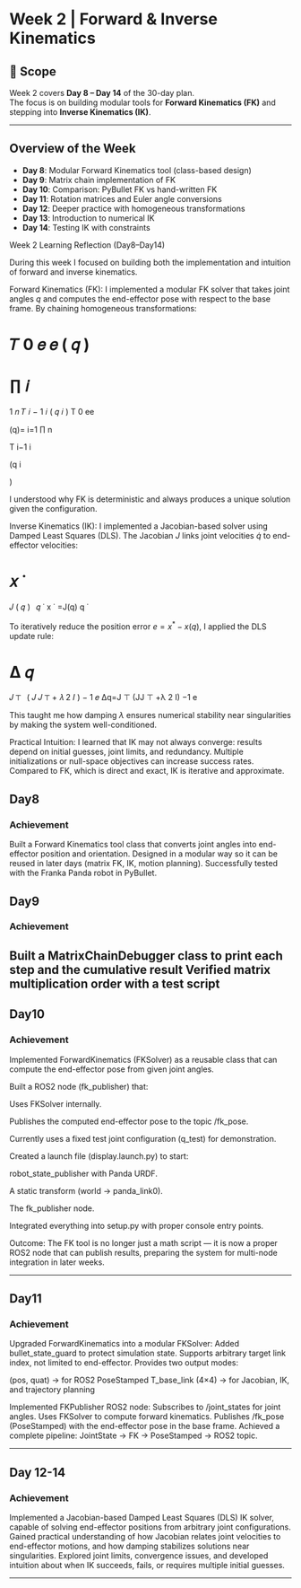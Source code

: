 # Week 2 | Forward & Inverse Kinematics

## 📆 Scope
Week 2 covers **Day 8 – Day 14** of the 30-day plan.  
The focus is on building modular tools for **Forward Kinematics (FK)** and stepping into **Inverse Kinematics (IK)**.

---

## Overview of the Week
- **Day 8**: Modular Forward Kinematics tool (class-based design)
- **Day 9**: Matrix chain implementation of FK
- **Day 10**: Comparison: PyBullet FK vs hand-written FK
- **Day 11**: Rotation matrices and Euler angle conversions
- **Day 12**: Deeper practice with homogeneous transformations
- **Day 13**: Introduction to numerical IK
- **Day 14**: Testing IK with constraints



Week 2 Learning Reflection (Day8–Day14)

During this week I focused on building both the implementation and intuition of forward and inverse kinematics.

Forward Kinematics (FK):
I implemented a modular FK solver that takes joint angles $q$ and computes the end-effector pose with respect to the base frame. By chaining homogeneous transformations:

𝑇
0
𝑒
𝑒
(
𝑞
)
=
∏
𝑖
=
1
𝑛
𝑇
𝑖
−
1
𝑖
(
𝑞
𝑖
)
T
0
ee
	​

(q)=
i=1
∏
n
	​

T
i−1
i
	​

(q
i
	​

)

I understood why FK is deterministic and always produces a unique solution given the configuration.

Inverse Kinematics (IK):
I implemented a Jacobian-based solver using Damped Least Squares (DLS). The Jacobian $J$ links joint velocities $\dot{q}$ to end-effector velocities:

𝑥
˙
=
𝐽
(
𝑞
)
 
𝑞
˙
x
˙
=J(q)
q
˙
	​


To iteratively reduce the position error $e = x^* - x(q)$, I applied the DLS update rule:

Δ
𝑞
=
𝐽
⊤
 ⁣
(
𝐽
𝐽
⊤
+
𝜆
2
𝐼
)
−
1
𝑒
Δq=J
⊤
(JJ
⊤
+λ
2
I)
−1
e

This taught me how damping $\lambda$ ensures numerical stability near singularities by making the system well-conditioned.

Practical Intuition:
I learned that IK may not always converge: results depend on initial guesses, joint limits, and redundancy. Multiple initializations or null-space objectives can increase success rates. Compared to FK, which is direct and exact, IK is iterative and approximate.





## Day8

### Achievement

Built a Forward Kinematics tool class that converts joint angles into end-effector position and orientation.
Designed in a modular way so it can be reused in later days (matrix FK, IK, motion planning).
Successfully tested with the Franka Panda robot in PyBullet.


## Day9
### Achievement
Built a MatrixChainDebugger class to print each step and the cumulative result
Verified matrix multiplication order with a test script
---
## Day10
### Achievement
Implemented ForwardKinematics (FKSolver) as a reusable class that can compute the end-effector pose from given joint angles.

Built a ROS2 node (fk_publisher) that:

Uses FKSolver internally.

Publishes the computed end-effector pose to the topic /fk_pose.

Currently uses a fixed test joint configuration (q_test) for demonstration.

Created a launch file (display.launch.py) to start:

robot_state_publisher with Panda URDF.

A static transform (world → panda_link0).

The fk_publisher node.

Integrated everything into setup.py with proper console entry points.

Outcome: The FK tool is no longer just a math script — it is now a proper ROS2 node that can publish results, preparing the system for multi-node integration in later weeks.

---
## Day11
### Achievement

Upgraded ForwardKinematics into a modular FKSolver:
Added bullet_state_guard to protect simulation state.
Supports arbitrary target link index, not limited to end-effector.
Provides two output modes:

(pos, quat) → for ROS2 PoseStamped
T_base_link (4×4) → for Jacobian, IK, and trajectory planning

Implemented FKPublisher ROS2 node:
Subscribes to /joint_states for joint angles.
Uses FKSolver to compute forward kinematics.
Publishes /fk_pose (PoseStamped) with the end-effector pose in the base frame.
Achieved a complete pipeline: JointState → FK → PoseStamped → ROS2 topic.

---
## Day 12-14
### Achievement
Implemented a Jacobian-based Damped Least Squares (DLS) IK solver, capable of solving end-effector positions from arbitrary joint configurations.
Gained practical understanding of how Jacobian relates joint velocities to end-effector motions, and how damping stabilizes solutions near singularities.
Explored joint limits, convergence issues, and developed intuition about when IK succeeds, fails, or requires multiple initial guesses.

---


